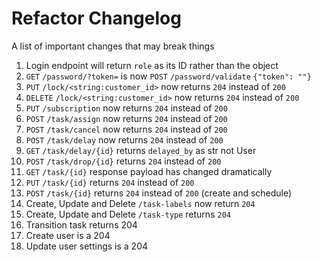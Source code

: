 # Refactor Changelog

A list of important changes that may break things

1. Login endpoint will return `role` as its ID rather than the object
2. `GET` `/password/?token=` is now `POST` `/password/validate` `{"token": ""}`
3. `PUT` `/lock/<string:customer_id>` now returns `204` instead of `200`
3. `DELETE` `/lock/<string:customer_id>` now returns `204` instead of `200`
4. `PUT` `/subscription` now returns `204` instead of `200`
5. `POST` `/task/assign` now returns `204` instead of `200`
6. `POST` `/task/cancel` now returns `204` instead of `200`
7. `POST` `/task/delay` now returns `204` instead of `200`
8. `GET` `/task/delay/{id}` returns `delayed_by` as str not User
9. `POST` `/task/drop/{id}` returns `204` instead of `200`
10. `GET` `/task/{id}` response payload has changed dramatically
11. `PUT` `/task/{id}` returns `204` instead of `200`
12. `POST` `/task/{id}` returns `204` instead of `200` (create and schedule)
13. Create, Update and Delete `/task-labels` now return `204`
14. Create, Update and Delete `/task-type` returns `204`
15. Transition task returns 204
16. Create user is a 204
17. Update user settings is a 204